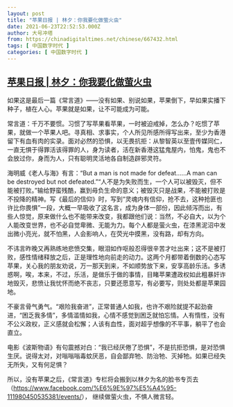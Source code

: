 ```yaml
---
layout: post
title: "苹果日报 | 林夕：你我要化做萤火虫"
date: 2021-06-23T22:52:53.000Z
author: 大号冲塔
from: https://chinadigitaltimes.net/chinese/667432.html
tags: [ 中国数字时代 ]
categories: [ 中国数字时代 ]
---
```

<!--1624488773000-->
[苹果日报 | 林夕：你我要化做萤火虫](https://chinadigitaltimes.net/chinese/667432.html)
------

<div>
<p>如果这是最后一篇《常言道》——没有如果、别说如果，苹果倒下，早如果实播下种子，植在人心。苹果就是如果，让不可能成为可能。</p><p>常言道：千万不要惯。习惯了写苹果看苹果，一时被迫戒掉，怎么办？吃惯了苹果，就做一个苹果人吧。寻真相、求事实，个人所见所感所得写出来，至少为香港留下有血有肉的实录。面对必然的恐惧，以无畏抗拒：从黎智英以至壹传媒同仁，一直无惧于得罪活该得罪的人，身为读者，活在新香港这猛鬼屋内，怕鬼，鬼也不会放过你，身而为人，只有聪明灵活地各自制造辟邪灵符。</p><p>海明威《老人与海》有言：“But a man is not made for defeat……A man can be destroyed but not defeated.”“人不是为失败而生，一个人可以被毁灭，但不能被打败。”输给野蛮残酷，赢到毋负生命的意义；被毁灭只是战果，不能被打败是不投降的精神。写《最后的信仰》时，写到“灵魂内有信仰，抢不去，这种抢匪也许比你畏惧”一段，大概一早吸收了这名言，成为身体一部份，因此倾泻而出，有些人惊觉，原来做什么也不能带来改变，我都跟他们说：当然，不必自大，以为个人能改变世界，也不必自觉卑微、无能为力。每个人都是萤火虫，在漆黑泥沼中发出微小亮光，就不怕黑，人会影响人，在荧光中摸黑，没有路，却有方向。</p><p>不讳言昨晚又再熟练地悲愤交集，眼泪如作呕般忍得很辛苦才吐出来；这不是被打败，感性情绪释放之后，正是理性地向前走的动力。这两个月都带着倒数的心态写苹果，关心我的朋友劝说，万一那天到来，不如顺势放下来，安享高龄乐活。多诱惑啊，唉，本来，不过，乐活，是做乐于做的事情，目睹苹果遭政权如此粗暴奸诈地毁灭，悲愤让我忧怀而绝不丧志，只要还愿意写，有必要写，则处处都是苹果园地。</p><p>不豪言骨气勇气。“艰险我奋进”，正常普通人如我，也许不艰险就提不起劲奋进，“困乏我多情”，多情滥情如我，心情不感觉到困乏就怕忘情。人有惰性，没有不公义政权，正义感就会松懈；人该有血性，面对超乎想像的不平事，躺平了也会直立。</p><p>电影《波斯物语》有句震撼对白：“我已经厌倦了恐惧”，不是抗拒恐惧，是对恐惧生厌。说得太对，对嗡嗡嗡毒蚊厌恶，自会鄙弃牠、防治牠、灭掉牠。如果已经失无所失，又有何足惧？</p><p>所以，没有苹果之后，《常言道》专栏将会搬到以林夕为名的脸书专页去（<a href="https://www.facebook.com/%E6%9E%97%E5%A4%95-111980450535381/events/">https://www.facebook.com/%E6%9E%97%E5%A4%95-111980450535381/events/</a>）， 继续做萤火虫，不惧人微言轻。</p>
</div>
